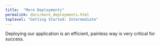 ```yaml
---
title:  "More Deployments"
permalink: docs/more_deployments.html
toplevel: "Getting Started: Intermediate"
---
```


Deploying our application is an efficient, painless way is very critical for success. 

